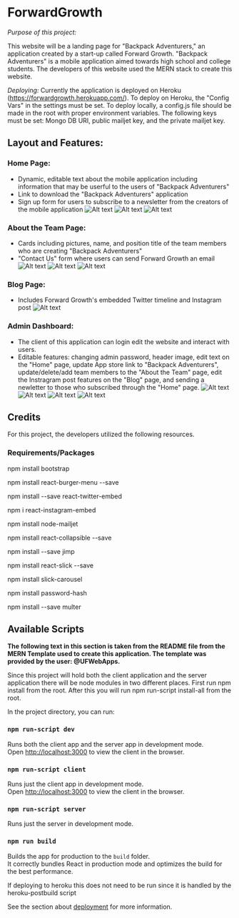 # ForwardGrowth
*Purpose of this project:*

This website will be a landing page for "Backpack Adventurers," an application created by a start-up called Forward Growth. "Backpack Adventurers" is a mobile application aimed towards high school and college students. The developers of this website used the MERN stack to create this website. 

*Deploying:*
Currently the application is deployed on Heroku (https://forwardgrowth.herokuapp.com/). 
To deploy on Heroku, the "Config Vars" in the settings must be set. 
To deploy locally, a config.js file should be made in the root with proper environment variables. 
The following keys must be set: Mongo DB URI, public mailjet key, and the private mailjet key. 

## Layout and Features:
### Home Page:
* Dynamic, editable text about the mobile application including information that may be userful to the users of "Backpack Adventurers"
* Link to download the "Backpack Adventurers" application 
* Sign up form for users to subscribe to a newsletter from the creators of the mobile application 
![Alt text](/Screenshots/HomePage1.png?raw=true "Home")
![Alt text](/Screenshots/HomePage2.png?raw=true "Home")
![Alt text](/Screenshots/HomePage3.png?raw=true "Home")

### About the Team Page: 
* Cards including pictures, name, and position title of the team members who are creating "Backpack Adventurers"
* "Contact Us" form where users can send Forward Growth an email
![Alt text](/Screenshots/About1.png?raw=true "About")
![Alt text](/Screenshots/About2.png?raw=true "About")
![Alt text](/Screenshots/About3.png?raw=true "About")

### Blog Page: 
* Includes Forward Growth's embedded Twitter timeline and Instagram post
![Alt text](/Screenshots/Blog1.png?raw=true "Blog")

### Admin Dashboard: 
* The client of this application can login edit the website and interact with users. 
* Editable features: changing admin password, header image, edit text on the "Home" page, update App store link to "Backpack Adventurers", update/delete/add team members to the "About the Team" page, edit the Instragram post features on the "Blog" page, and sending a newletter to those who subscribed through the "Home" page. 
![Alt text](/Screenshots/Admin1.png?raw=true "Admin")
![Alt text](/Screenshots/Admin2.png?raw=true "Admin")
![Alt text](/Screenshots/Admin3.png?raw=true "Admin")
![Alt text](/Screenshots/Admin4.png?raw=true "Admin")


## Credits
For this project, the developers utilized the following resources. 

### Requirements/Packages

npm install bootstrap

npm install react-burger-menu --save

npm install --save react-twitter-embed

npm i react-instagram-embed

npm install node-mailjet 

npm install react-collapsible --save

npm install --save jimp

npm install react-slick --save

npm install slick-carousel

npm install password-hash

npm install --save multer

## Available Scripts
**The following text in this section is taken from the README file from the MERN Template used to create this application. The template was provided by the user: @UFWebApps.**

Since this project will hold both the client application and the server application there will be node modules in two different places. First run npm install from the root. After this you will run npm run-script install-all from the root. 

In the project directory, you can run:

### `npm run-script dev`

Runs both the client app and the server app in development mode.<br>
Open [http://localhost:3000](http://localhost:3000) to view the client in the browser.

### `npm run-script client`

Runs just the client app in development mode.<br>
Open [http://localhost:3000](http://localhost:3000) to view the client in the browser.


### `npm run-script server`

Runs just the server in development mode.<br>


### `npm run build`

Builds the app for production to the `build` folder.<br>
It correctly bundles React in production mode and optimizes the build for the best performance.

If deploying to heroku this does not need to be run since it is handled by the heroku-postbuild script<br>

See the section about [deployment](https://facebook.github.io/create-react-app/docs/deployment) for more information.
